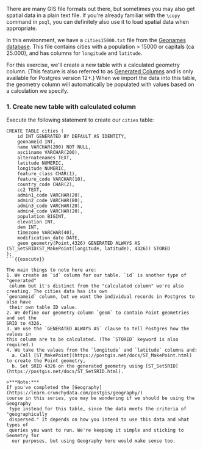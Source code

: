 There are many GIS file formats out there, but sometimes you may also get 
spatial data in a plain text file. If you're already familiar with the `\copy` 
command in `psql`, you can definitely also use it to load spatial data when 
appropriate.

In this environment, we have a `cities15000.txt` file from the [Geonames database](https://download.geonames.org/export/dump/).
 This file contains cities with a population > 15000 or capitals (ca 25.000), 
 and has columns for `longitude` and `latitude`.

For this exercise, we'll create a new table with a calculated geometry column. 
(This feature is also referred to as [Generated Columns](https://www.postgresql.org/docs/current/ddl-generated-columns.html)
 and is only available for Postgres version 12+.) When we import the data into 
 this table, the geometry column will automatically
 be populated with values based on a calculation we specify.

### 1. Create new table with calculated column

Execute the following statement to create our `cities` table:

```
CREATE TABLE cities (
    id INT GENERATED BY DEFAULT AS IDENTITY,
    geonameid INT,
    name VARCHAR(200) NOT NULL,
    asciiname VARCHAR(200),
    alternatenames TEXT,
    latitude NUMERIC,
    longitude NUMERIC,
    feature_class CHAR(1),
    feature_code VARCHAR(10),
    country_code CHAR(2),
    cc2 TEXT,
    admin1_code VARCHAR(20),
    admin2_code VARCHAR(80),
    admin3_code VARCHAR(20),
    admin4_code VARCHAR(20),
    population BIGINT,
    elevation INT,
    dem INT,
    timezone VARCHAR(40),
    modification_date DATE,
    geom geometry(Point,4326) GENERATED ALWAYS AS (ST_SetSRID(ST_MakePoint(longitude, latitude), 4326)) STORED
);
```{{execute}}

The main things to note here are:
1. We create an `id` column for our table. `id` is another type of "generated"
 column but it's distinct from the "calculated column" we're also creating. The cities data has its own 
`geonameid` column, but we want the individual records in Postgres to also have
 their own table ID value.
2. We define our geometry column `geom` to contain Point geometries and set the
SRID to 4326.
3. We use the `GENERATED ALWAYS AS` clause to tell Postgres how the values in 
this column are to be calculated. (The `STORED` keyword is also required.)
4. We take the values from the `longitude` and `latitude` columns and:  
  a. Call [ST_MakePoint](https://postgis.net/docs/ST_MakePoint.html) to create the Point geometry,  
  b. Set SRID 4326 on the generated geometry using [ST_SetSRID](https://postgis.net/docs/ST_SetSRID.html). 

>***Note:***
If you've completed the [Geography](https://learn.crunchydata.com/postgis/geography/) 
course in this series, you may be wondering if we should be using the Geography
 type instead for this table, since the data meets the criteria of "geographically 
 dispersed." It depends on how you intend to use this data and what types of 
 queries you want to run. We're keeping it simple and sticking to Geometry for
  our purposes, but using Geography here would make sense too.

